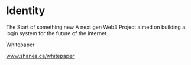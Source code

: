 # Identity
The Start of something new
A next gen Web3 Project aimed on building a login system for the future of the internet


Whitepaper

www.shanes.ca/whitepaper
